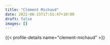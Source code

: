 ```yaml
---
title: "Clément Michaud"
date: 2022-06-15T17:51:47+10:00
draft: false
images: []
---
```


{{< profile-details name="clement-michaud" >}}
